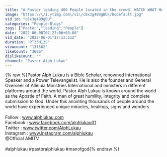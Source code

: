 ```yaml
---
title: "A Pastor leading 400 People located in the crowd. WATCH WHAT HAPPENS NEXT !!"
image: "https:\/\/i.ytimg.com\/vi\/c8x3g499gDU\/hqdefault.jpg"
vid_id: "c8x3g499gDU"
categories: "People-Blogs"
tags: ["Pastor","leading","People"]
date: "2022-06-08T07:27:06+03:00"
vid_date: "2022-06-01T17:13:51Z"
duration: "PT33M12S"
viewcount: "131562"
likeCount: "3606"
dislikeCount: ""
channel: "Pastor Alph Lukau"
---
```

{% raw %}Pastor Alph Lukau is a Bible Scholar, renowned International Speaker and a Power Televangelist. He is also the founder and General Overseer of Alleluia Ministries International and ministers in different platforms around the world. Pastor Alph Lukau is known around the world as the Apostle of Faith. A man of great humility, integrity and complete submission to God. Under this anointing thousands of people around the world have experienced unique miracles, healings, signs and wonders.<br /><br />Follow : www.alphlukau.com<br />Facebook : www.facebook.com/alphlukau01 <br />Twitter : www.twitter.com/AlphLukau<br />Instagram : www.instagram.com/alphlukau<br /> @Official AMITV   <br /><br />#alphlukau #pastoralphlukau #manofgod{% endraw %}

